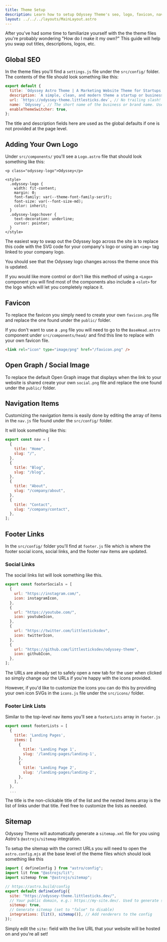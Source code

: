 ```yaml
---
title: Theme Setup
description: Learn how to setup Odyssey Theme's seo, logo, favicon, nav items, etc.
layout: ../../../layouts/MainLayout.astro
---
```


After you've had some time to familiarize yourself with the the theme files you're probably wondering "How do I make it my own?" This guide will help you swap out titles, descriptions, logos, etc.

## Global SEO

In the theme files you'll find a `settings.js` file under the `src/config/` folder. The contents of the file should look something like this:

```js
export default {
  title: `Odyssey Astro Theme | A Marketing Website Theme for Startups and Businesses`,
  description: `A simple, clean, and modern theme a startup or businesses' marketing website.`,
  url: `https://odyssey-theme.littlesticks.dev`, // No trailing slash!
  name: `Odyssey`, // The short name of the business or brand name. Used for things like the copyright in the footer.
  enableThemeSwitcher: true,
};
```

The title and description fields here are used as the global defaults if one is not provided at the page level.

## Adding Your Own Logo

Under `src/components/` you'll see a `Logo.astro` file that should look something like this:

```astro
<p class="odyssey-logo">Odyssey</p>

<style>
  .odyssey-logo {
    width: fit-content;
    margin: 0;
    font-family: var(--theme-font-family-serif);
    font-size: var(--font-size-md);
    color: inherit;
  }
  .odyssey-logo:hover {
    text-decoration: underline;
    cursor: pointer;
  }
</style>
```

The easiest way to swap out the Odyssey logo across the site is to replace this code with the SVG code for your company's logo or using an `<img>` tag linked to your company logo.

You should see that the Odyssey logo changes across the theme once this is updated.

If you would like more control or don't like this method of using a `<Logo>` component you will find most of the components also include a `<slot>` for the logo which will let you completely replace it.

## Favicon

To replace the favicon you simply need to create your own `favicon.png` file and replace the one found under the `public/` folder.

If you don't want to use a `.png` file you will need to go to the `BaseHead.astro` component under `src/components/head/` and find this line to replace with your own favicon file.

```html
<link rel="icon" type="image/png" href="/favicon.png" />
```

## Open Graph / Social Image

To replace the default Open Graph image that displays when the link to your website is shared create your own `social.png` file and replace the one found under the `public/` folder.

## Navigation Items

Customizing the navigation items is easily done by editing the array of items in the `nav.js` file found under the `src/config/` folder.

It will look something like this:

```js
export const nav = [
  {
    title: "Home",
    slug: "/",
  },
  {
    title: "Blog",
    slug: "/blog",
  },
  {
    title: "About",
    slug: "/company/about",
  },
  {
    title: "Contact",
    slug: "/company/contact",
  },
];
```

## Footer Links

In the `src/config/` folder you'll find at `footer.js` file which is where the footer social icons, social links, and the footer nav items are updated.

### Social Links

The social links list will look something like this.

```js
export const footerSocials = [
  {
    url: "https://instagram.com/",
    icon: instagramIcon,
  },
  {
    url: "https://youtube.com/",
    icon: youtubeIcon,
  },
  {
    url: "https://twitter.com/littlesticksdev",
    icon: twitterIcon,
  },
  {
    url: "https://github.com/littlesticksdev/odyssey-theme",
    icon: githubIcon,
  },
];
```

The URLs are already set to safely open a new tab for the user when clicked so simply change our the URLs if you're happy with the icons provided.

However, if you'd like to customize the icons you can do this by providing your own icon SVGs in the `icons.js` file under the `src/icons/` folder.

### Footer Link Lists

Similar to the top-level nav items you'll see a `footerLists` array in `footer.js`

```js
export const footerLists = [
  {
    title: 'Landing Pages',
    items: [
      {
        title: 'Landing Page 1',
        slug: '/landing-pages/landing-1',
      },
      {
        title: 'Landing Page 2',
        slug: '/landing-pages/landing-2',
      },
    ],
  },
  ...
```

The title is the non-clickable title of the list and the nested items array is the list of links under that title. Feel free to customize the lists as needed.

## Sitemap

Odyssey Theme will automatically generate a `sitemap.xml` file for you using Astro's `@astrojs/sitemap` integration.

To setup the sitemap with the correct URLs you will need to open the `astro.config.mjs` at the base level of the theme files which should look something like this

```js
import { defineConfig } from "astro/config";
import lit from "@astrojs/lit";
import sitemap from "@astrojs/sitemap";

// https://astro.build/config
export default defineConfig({
  site: "https://odyssey-theme.littlesticks.dev/",
  // Your public domain, e.g.: https://my-site.dev/. Used to generate sitemaps and canonical URLs.
  sitemap: true,
  // Generate sitemap (set to "false" to disable)
  integrations: [lit(), sitemap()], // Add renderers to the config
});
```

Simply edit the `site:` field with the live URL that your website will be hosted on and you're all set!
